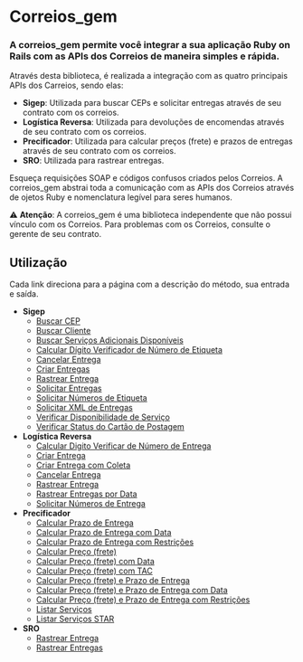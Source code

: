 # Correios_gem
### A correios_gem permite você integrar a sua aplicação Ruby on Rails com as APIs dos Correios de maneira simples e rápida.

Através desta biblioteca, é realizada a integração com as quatro principais APIs dos Carreios, sendo elas:
* __Sigep__: Utilizada para buscar CEPs e solicitar entregas através de seu contrato com os correios.
* __Logística Reversa__: Utilizada para devoluções de encomendas através de seu contrato com os correios.
* __Precificador__: Utilizada para calcular preços (frete) e prazos de entregas através de seu contrato com os correios.
* __SRO__: Utilizada para rastrear entregas.

Esqueça requisições SOAP e códigos confusos criados pelos Correios. A correios_gem abstrai toda a comunicação com as APIs dos Correios através de ojetos Ruby e nomenclatura legível para seres humanos.

⚠️ __Atenção__: A correios_gem é uma biblioteca independente que não possui vínculo com os Correios. Para problemas com os Correios, consulte o gerente de seu contrato.

## Utilização

Cada link direciona para a página com a descrição do método, sua entrada e saída.

* __Sigep__
  * [Buscar CEP](doc/sigep/SEARCH_ZIP_CODE.md)
  * [Buscar Cliente](doc/sigep/SEARCH_CUSTOMER.md)
  * [Buscar Serviços Adicionais Disponíveis](doc/sigep/SEARCH_AVAILABLE_ADDITIONAL_SERVICES.md)
  * [Calcular Dígito Verificador de Número de Etiqueta](doc/sigep/CALCULATE_LABEL_NUMBER_CHECK_DIGIT.md)
  * [Cancelar Entrega](doc/sigep/CANCEL_SHIPPING.md)
  * [Criar Entregas](doc/sigep/CREATE_SHIPPING_LIST.md)
  * [Rastrear Entrega](doc/sigep/TRACK_SHIPPING.md)
  * [Solicitar Entregas](doc/sigep/REQUEST_SHIPPING_LIST.md)
  * [Solicitar Números de Etiqueta](doc/sigep/REQUEST_LABEL_NUMBERS.md)
  * [Solicitar XML de Entregas](doc/sigep/REQUEST_SHIPPING_LIST_XML.md)
  * [Verificar Disponibilidade de Serviço](doc/sigep/CHECK_SERVICE_AVAILABILITY.md)
  * [Verificar Status do Cartão de Postagem](doc/sigep/CHECK_CARD_STATUS.md)
* __Logística Reversa__
  * [Calcular Digito Verificar de Número de Entrega](doc/reverse_logistics/CALCULATE_SHIIPNG_NUMBER_CHECK_DIGIT.md)
  * [Criar Entrega](doc/reverse_logisticsgep/CREATE_SHIPPING.md)
  * [Criar Entrega com Coleta](doc/reverse_logistics/CREATE_SHIPPING_WITH_COLLECTION.md)
  * [Cancelar Entrega](doc/reverse_logistics/CANCEL_SHIPPING.md)
  * [Rastrear Entrega](doc/reverse_logistics/TRACK_SHIPPING.md)
  * [Rastrear Entregas por Data](doc/reverse_logistics/TRACK_SHIPPINGS_BY_DATE.md)
  * [Solicitar Números de Entrega](doc/reverse_logistics/REQUEST_SHIPPING_NUMBERS.md)
* __Precificador__
  * [Calcular Prazo de Entrega](doc/pricefier/CALCULATE_DEADLINE.md)
  * [Calcular Prazo de Entrega com Data](doc/pricefier/CALCULATE_DEADLINE_WITH_DATE.md)
  * [Calcular Prazo de Entrega com Restrições](doc/pricefier/CALCULATE_DEADLINE_WITH_RESTRICTIONS.md)
  * [Calcular Preço (frete)](doc/pricefier/CALCULATE_PRICE.md)
  * [Calcular Preço (frete) com Data](doc/pricefier/CALCULATE_PRICE_WITH_DATE.md)
  * [Calcular Preço (frete) com TAC](doc/pricefier/CALCULATE_PRICE_TAC.md)
  * [Calcular Preço (frete) e Prazo de Entrega](doc/pricefier/CALCULATE_PRICE_DEADLINE.md)
  * [Calcular Preço (frete) e Prazo de Entrega com Data](doc/pricefier/CALCULATE_PRICE_DEADLINE_WITH_DATE.md)
  * [Calcular Preço (frete) e Prazo de Entrega com Restrições](doc/pricefier/CALCULATE_PRICE_DEADLINE_WITH_RESTRICTIONS.md)
  * [Listar Serviços](doc/pricefier/LIST_SERVICES.md)
  * [Listar Serviços STAR](doc/pricefier/LIST_SERVICES_STAR.md)
* __SRO__
  * [Rastrear Entrega](doc/SRO/TRACK_SHIPPING.md)
  * [Rastrear Entregas](doc/SRO/TRACK_SHIPPINGS.md)
  
   
